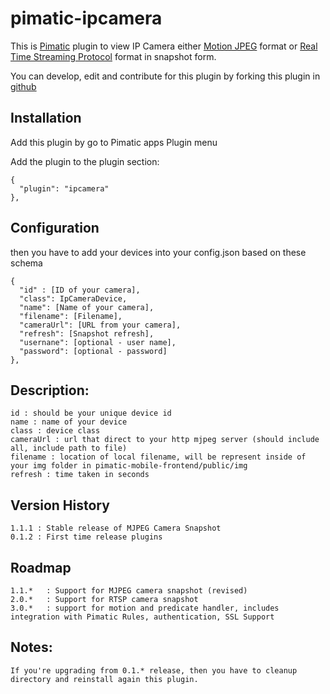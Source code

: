 pimatic-ipcamera
=======================

This is [Pimatic](http://pimatic.org) plugin to view IP Camera either [Motion JPEG](https://en.wikipedia.org/wiki/Motion_JPEG) format or [Real Time Streaming Protocol](https://id.wikipedia.org/wiki/Real_Time_Streaming_Protocol) format in snapshot form.

You can develop, edit and contribute for this plugin by forking this plugin in [github](https://github.com/funky81/pimatic-ip-camera)

Installation
-------------
Add this plugin by go to Pimatic apps Plugin menu

Add the plugin to the plugin section:

    {
      "plugin": "ipcamera"
    },

Configuration
-------------

then you have to add your devices into your config.json based on these schema

    {
      "id" : [ID of your camera],
      "class": IpCameraDevice,
      "name": [Name of your camera],
      "filename": [Filename],
      "cameraUrl": [URL from your camera],
      "refresh": [Snapshot refresh],
      "usernane": [optional - user name],
      "password": [optional - password]
    },

Description:
-------------

    id : should be your unique device id
    name : name of your device
    class : device class
    cameraUrl : url that direct to your http mjpeg server (should include all, include path to file)
    filename : location of local filename, will be represent inside of your img folder in pimatic-mobile-frontend/public/img
    refresh : time taken in seconds

Version History
---------------
    1.1.1 : Stable release of MJPEG Camera Snapshot 
    0.1.2 : First time release plugins
    
Roadmap
---------------
    1.1.*   : Support for MJPEG camera snapshot (revised)
    2.0.*   : Support for RTSP camera snapshot
    3.0.*   : support for motion and predicate handler, includes integration with Pimatic Rules, authentication, SSL Support

Notes:
-------------
    If you're upgrading from 0.1.* release, then you have to cleanup directory and reinstall again this plugin.